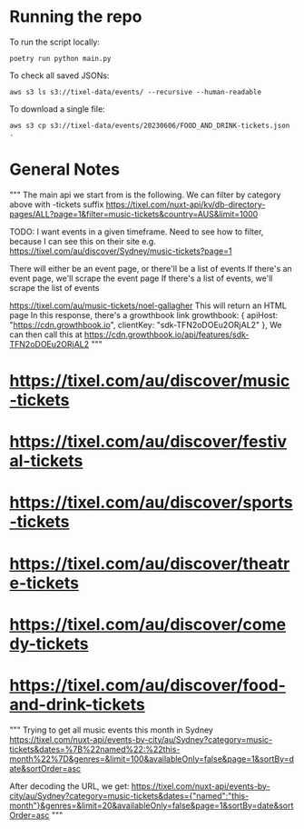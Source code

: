 

# Running the repo
To run the script locally:
```
poetry run python main.py
```

To check all saved JSONs:
```
aws s3 ls s3://tixel-data/events/ --recursive --human-readable
```

To download a single file:
```
aws s3 cp s3://tixel-data/events/20230606/FOOD_AND_DRINK-tickets.json .
```

# General Notes 
"""
The main api we start from is the following. We can filter by category above with -tickets suffix
https://tixel.com/nuxt-api/kv/db-directory-pages/ALL?page=1&filter=music-tickets&country=AUS&limit=1000

TODO: I want events in a given timeframe. Need to see how to filter, because I can see this on their site e.g. 
https://tixel.com/au/discover/Sydney/music-tickets?page=1

There will either be an event page, or there'll be a list of events
If there's an event page, we'll scrape the event page
If there's a list of events, we'll scrape the list of events

https://tixel.com/au/music-tickets/noel-gallagher
This will return an HTML page
In this response, there's a growthbook link
  growthbook: {
                        apiHost: "https://cdn.growthbook.io",
                        clientKey: "sdk-TFN2oDOEu2ORjAL2"
                    },
We can then call this at https://cdn.growthbook.io/api/features/sdk-TFN2oDOEu2ORjAL2
"""

# https://tixel.com/au/discover/music-tickets
# https://tixel.com/au/discover/festival-tickets
# https://tixel.com/au/discover/sports-tickets
# https://tixel.com/au/discover/theatre-tickets
# https://tixel.com/au/discover/comedy-tickets
# https://tixel.com/au/discover/food-and-drink-tickets


""" 
Trying to get all music events this month in Sydney
https://tixel.com/nuxt-api/events-by-city/au/Sydney?category=music-tickets&dates=%7B%22named%22:%22this-month%22%7D&genres=&limit=100&availableOnly=false&page=1&sortBy=date&sortOrder=asc

After decoding the URL, we get: https://tixel.com/nuxt-api/events-by-city/au/Sydney?category=music-tickets&dates={"named":"this-month"}&genres=&limit=20&availableOnly=false&page=1&sortBy=date&sortOrder=asc
"""
